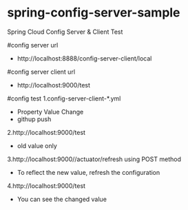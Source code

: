 # spring-config-server-sample
Spring Cloud Config Server & Client Test


#config server url
- http://localhost:8888/config-server-client/local

#config server client  url
- http://localhost:9000/test

#config test
1.config-server-client-*.yml 
 - Property Value Change
 - githup push
 
2.http://localhost:9000/test
 -  old value only

3.http://localhost:9000//actuator/refresh    using POST method
 - To reflect the new value, refresh the configuration

4.http://localhost:9000/test
 - You can see the changed value
